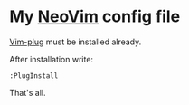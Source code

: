 My [NeoVim](https://github.com/neovim/neovim) config file
====

[Vim-plug](https://github.com/junegunn/vim-plug) must be installed already.

After installation write:

```vim
:PlugInstall
```

That's all.
